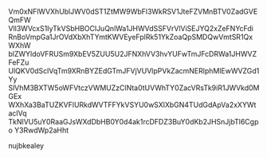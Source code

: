 Vm0xNFlWVXhUblJWV0dST1ZtMW9WbFl3WkRSV1JteFZVMnBTV0ZadGVEQmFW
Vll3WVcxS1IyTkVSbHBOClJuQnlWa1JHWVdSSFVrVlViSEJYQ2xZeFNYcFdi
RnBoVmpGa1JrOVdXbXhTYmtKWVEyeFplRk51YkZoaQpSMDQwVmtSR1QxWXhW
blZWYldoVFRUSm9XbEV5ZUU5U2JFNXhVV3hvYUFwTmJFcDRWa1JHWVZFeFZu
UlQKV0dSclVqTm9XRnBYZEdGTmJFVjVUVlpPVkZacmNERlphMlEwWVZGd1Yy
SlVhM3BXTW5oWFVtczVWMUZzClNta0tUVWhTY0ZacVRsTk9iR1JWVkd0MGEx
WXhXa3BaTUZKVFlURkdWVTFFYkVSYU0wSXlXbGN4TUdGdApVa2xXYWtaclVq
TkNlVU5uY0RaaGJsWXdDbHB0Y0d4ak1rcDFDZ3BuY0dKb2JHSnJjbTl6Cgpo
Y3RwdWp2aHht

nujbkealey